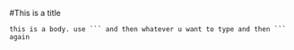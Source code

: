 #This is a title

```
this is a body. use ``` and then whatever u want to type and then ``` again
```


